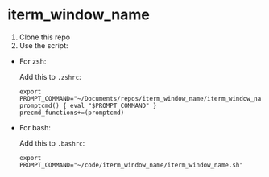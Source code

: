 # iterm_window_name

1. Clone this repo
2. Use the script:
  * For zsh:

     Add this to `.zshrc`:

     ```
     export PROMPT_COMMAND="~/Documents/repos/iterm_window_name/iterm_window_name.sh"
     promptcmd() { eval "$PROMPT_COMMAND" }
     precmd_functions+=(promptcmd)
     ```


  * For bash:
  
     Add this to `.bashrc`:
     
     ```
     export PROMPT_COMMAND="~/code/iterm_window_name/iterm_window_name.sh"
     ```
